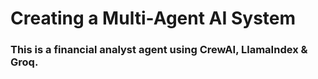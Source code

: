 # Creating a Multi-Agent AI System
### This is a financial analyst agent using CrewAI, LlamaIndex & Groq.
